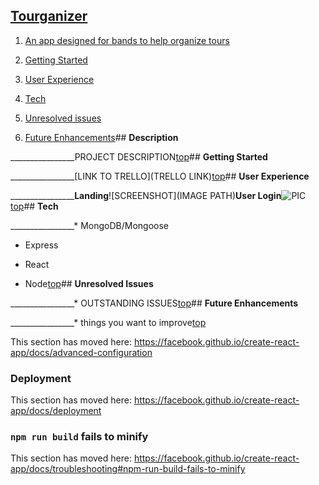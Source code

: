 ## [**Tourganizer**](https://tourganizer.herokuapp.com/) <a name="home"></a> 

1. [An app designed for bands to help organize tours](#desc)

2. [Getting Started](#start)

3. [User Experience](#ui) 

4. [Tech](#tech)

5. [Unresolved issues](#issues)

6. [Future Enhancements](#stretch)## <a name="desc"></a> **Description**

________________PROJECT DESCRIPTION[top](#home)## <a name="start"></a> **Getting Started**

________________[LINK TO TRELLO](TRELLO LINK)[top](https://trello.com/b/SQlUvKFi/tourganizer)## <a name="ui"></a> **User Experience**

________________**Landing**![SCREENSHOT](IMAGE PATH)**User Login**![PIC](PATH)[top](#home)## <a name="tech"></a> **Tech**

________________* MongoDB/Mongoose

* Express

* React

* Node[top](#home)## <a name="issues"></a> **Unresolved Issues**

________________* OUTSTANDING ISSUES[top](#home)## <a name="stretch"></a> **Future Enhancements**

________________* things you want to improve[top](#home)

This section has moved here: https://facebook.github.io/create-react-app/docs/advanced-configuration

### Deployment

This section has moved here: https://facebook.github.io/create-react-app/docs/deployment

### `npm run build` fails to minify

This section has moved here: https://facebook.github.io/create-react-app/docs/troubleshooting#npm-run-build-fails-to-minify
